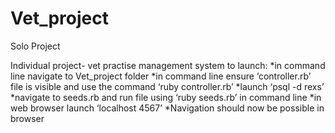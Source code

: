 # Vet_project
Solo Project

Individual project- vet practise management system
to launch:
*in command line navigate to Vet_project folder
*in command line ensure ‘controller.rb’ file is visible and use the command ‘ruby controller.rb’
*launch ‘psql -d rexs’
*navigate to seeds.rb and run file using ‘ruby seeds.rb’ in command line
*in web browser launch ‘localhost 4567’
*Navigation should now be possible in browser
